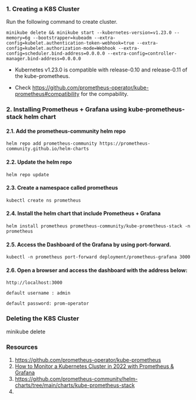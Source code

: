### 1. Creating a K8S Cluster

Run the following command to create cluster.

```minikube delete && minikube start --kubernetes-version=v1.23.0 --memory=6g --bootstrapper=kubeadm --extra-config=kubelet.authentication-token-webhook=true --extra-config=kubelet.authorization-mode=Webhook --extra-config=scheduler.bind-address=0.0.0.0 --extra-config=controller-manager.bind-address=0.0.0.0```

* Kubernetes v1.23.0 is compatible with release-0.10 and release-0.11 of the kube-prometheus.

* Check https://github.com/prometheus-operator/kube-prometheus#compatibility for the compability.

### 2. Installing Prometheus + Grafana using kube-prometheus-stack helm chart


#### 2.1. Add the prometheus-community helm repo
```helm repo add prometheus-community https://prometheus-community.github.io/helm-charts```
#### 2.2. Update the helm repo 
```helm repo update```
#### 2.3. Create a namespace called prometheus  
```kubectl create ns prometheus```
#### 2.4. Install the helm chart that include Prometheus + Grafana  
```helm install prometheus prometheus-community/kube-prometheus-stack -n prometheus```
#### 2.5. Access the Dashboard of the Grafana by using port-forward.
```kubectl -n prometheus port-forward deployment/prometheus-grafana 3000```
#### 2.6. Open a browser and access the dashboard with the address below:
```http://localhost:3000```

```default username : admin```

```default password: prom-operator```


### Deleting the K8S Cluster
minikube delete


### Resources

1. https://github.com/prometheus-operator/kube-prometheus
2. [How to Monitor a Kubernetes Cluster in 2022 with Prometheus & Grafana](https://www.youtube.com/watch?v=YDtuwlNTzRc)
3. https://github.com/prometheus-community/helm-charts/tree/main/charts/kube-prometheus-stack 
4. 


